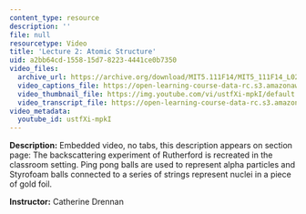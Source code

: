 ```yaml
---
content_type: resource
description: ''
file: null
resourcetype: Video
title: 'Lecture 2: Atomic Structure'
uid: a2bb64cd-1558-15d7-8223-4441ce0b7350
video_files:
  archive_url: https://archive.org/download/MIT5.111F14/MIT5_111F14_L02_300k.mp4
  video_captions_file: https://open-learning-course-data-rc.s3.amazonaws.com/5-111sc-principles-of-chemical-science-fall-2014/96f4d4d8c8b25ae784451342fa709f41_ustfXi-mpkI.vtt
  video_thumbnail_file: https://img.youtube.com/vi/ustfXi-mpkI/default.jpg
  video_transcript_file: https://open-learning-course-data-rc.s3.amazonaws.com/5-111sc-principles-of-chemical-science-fall-2014/1a2d55b2a3f594d2c78173f9582c20ac_ustfXi-mpkI.pdf
video_metadata:
  youtube_id: ustfXi-mpkI
---
```


**Description:** Embedded video, no tabs, this description appears on section page: The backscattering experiment of Rutherford is recreated in the classroom setting. Ping pong balls are used to represent alpha particles and Styrofoam balls connected to a series of strings represent nuclei in a piece of gold foil.

**Instructor:** Catherine Drennan